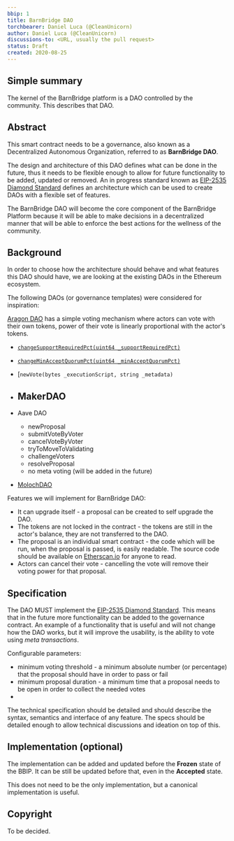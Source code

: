 ```yaml
---
bbip: 1
title: BarnBridge DAO
torchbearer: Daniel Luca (@CleanUnicorn)
author: Daniel Luca (@CleanUnicorn)
discussions-to: <URL, usually the pull request>
status: Draft
created: 2020-08-25
---
```


## Simple summary

The kernel of the BarnBridge platform is a DAO controlled by the community. This describes that DAO.

## Abstract

This smart contract needs to be a governance, also known as a Decentralized Autonomous Organization, referred to as **BarnBridge DAO**. 

The design and architecture of this DAO defines what can be done in the future, thus it needs to be flexible enough to allow for future functionality to be added, updated or removed. An in progress standard known as [EIP-2535 Diamond Standard](https://eips.ethereum.org/EIPS/eip-2535) defines an architecture which can be used to create DAOs with a flexible set of features.

The BarnBridge DAO will become the core component of the BarnBridge Platform because it will be able to make decisions in a decentralized manner that will be able to enforce the best actions for the wellness of the community.

## Background

In order to choose how the architecture should behave and what features this DAO should have, we are looking at the existing DAOs in the Ethereum ecosystem.

The following DAOs (or governance templates) were considered for inspiration:

[Aragon DAO](https://github.com/aragon/aragon-apps/blob/05d7692fcfb9cf5bc25a96674e09825defa2bbf3/apps/voting/contracts/Voting.sol) has a simple voting mechanism where actors can vote with their own tokens, power of their vote is linearly proportional with the actor's tokens. 
  - [`changeSupportRequiredPct(uint64 _supportRequiredPct)`](https://github.com/aragon/aragon-apps/blob/05d7692fcfb9cf5bc25a96674e09825defa2bbf3/apps/voting/contracts/Voting.sol#L95)
  - [`changeMinAcceptQuorumPct(uint64 _minAcceptQuorumPct)`](https://github.com/aragon/aragon-apps/blob/05d7692fcfb9cf5bc25a96674e09825defa2bbf3/apps/voting/contracts/Voting.sol#L110)
  - [`newVote(bytes _executionScript, string _metadata)`
- MakerDAO
  - 
- Aave DAO
  - newProposal
  - submitVoteByVoter
  - cancelVoteByVoter
  - tryToMoveToValidating
  - challengeVoters
  - resolveProposal
  - no meta voting (will be added in the future)

- [MolochDAO](https://github.com/MolochVentures/moloch)

Features we will implement for BarnBridge DAO:
- It can upgrade itself - a proposal can be created to self upgrade the DAO.
- The tokens are not locked in the contract - the tokens are still in the actor's balance, they are not transferred to the DAO.
- The proposal is an individual smart contract - the code which will be run, when the proposal is passed, is easily readable. The source code should be available on [Etherscan.io](https://etherscan.io) for anyone to read.
- Actors can cancel their vote - cancelling the vote will remove their voting power for that proposal.

## Specification

The DAO MUST implement the [EIP-2535 Diamond Standard](https://eips.ethereum.org/EIPS/eip-2535). This means that in the future more functionality can be added to the governance contract. An example of a functionality that is useful and will not change how the DAO works, but it will improve the usability, is the ability to vote using *meta transactions*. 

Configurable parameters:

- minimum voting threshold - a minimum absolute number (or percentage) that the proposal should have in order to pass or fail
- minimum proposal duration - a minimum time that a proposal needs to be open in order to collect the needed votes
- 



The technical specification should be detailed and should describe the syntax, semantics and interface of any feature. The specs should be detailed enough to allow technical discussions and ideation on top of this. 

## Implementation (optional)

The implementation can be added and updated before the **Frozen** state of the BBIP. It can be still be updated before that, even in the **Accepted** state.

This does not need to be the only implementation, but a canonical implementation is useful.

## Copyright

To be decided.